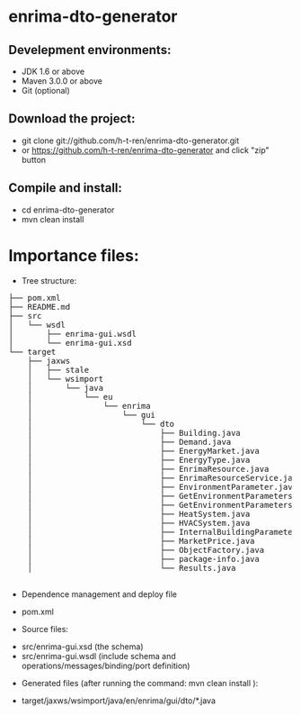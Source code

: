 enrima-dto-generator
====================

Develepment environments:
------------------------

* JDK 1.6 or above
* Maven 3.0.0 or above
* Git (optional)

Download the project:
------------------------

* git clone git://github.com/h-t-ren/enrima-dto-generator.git
* or https://github.com/h-t-ren/enrima-dto-generator and click "zip" button 

Compile and install:
------------------------

* cd enrima-dto-generator
* mvn clean install



Importance files:
====================

* Tree structure:

<pre>
├── pom.xml
├── README.md
├── src
│   └── wsdl
│       ├── enrima-gui.wsdl
│       └── enrima-gui.xsd
└── target
    ├── jaxws
    │   ├── stale
    │   └── wsimport
    │       └── java
    │           └── eu
    │               └── enrima
    │                   └── gui
    │                       └── dto
    │                           ├── Building.java
    │                           ├── Demand.java
    │                           ├── EnergyMarket.java
    │                           ├── EnergyType.java
    │                           ├── EnrimaResource.java
    │                           ├── EnrimaResourceService.java
    │                           ├── EnvironmentParameter.java
    │                           ├── GetEnvironmentParametersRequest.java
    │                           ├── GetEnvironmentParametersResponse.java
    │                           ├── HeatSystem.java
    │                           ├── HVACSystem.java
    │                           ├── InternalBuildingParameter.java
    │                           ├── MarketPrice.java
    │                           ├── ObjectFactory.java
    │                           ├── package-info.java
    │                           └── Results.java

</pre>


* Dependence management and deploy file
 - pom.xml

* Source files:
   
 - src/enrima-gui.xsd (the schema)
 - src/enrima-gui.wsdl (include schema and operations/messages/binding/port definition)

* Generated files (after running the command: mvn clean install ):
 - target/jaxws/wsimport/java/en/enrima/gui/dto/*.java
